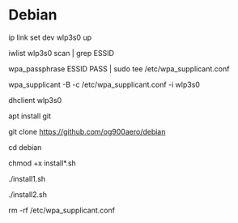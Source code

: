 # Debian

ip link set dev wlp3s0 up

iwlist wlp3s0 scan | grep ESSID

wpa_passphrase ESSID PASS | sudo tee /etc/wpa_supplicant.conf

wpa_supplicant -B -c /etc/wpa_supplicant.conf -i wlp3s0

dhclient wlp3s0

apt install git

git clone https://github.com/og900aero/debian

cd debian

chmod +x install*.sh

./install1.sh

./install2.sh

rm -rf /etc/wpa_supplicant.conf
